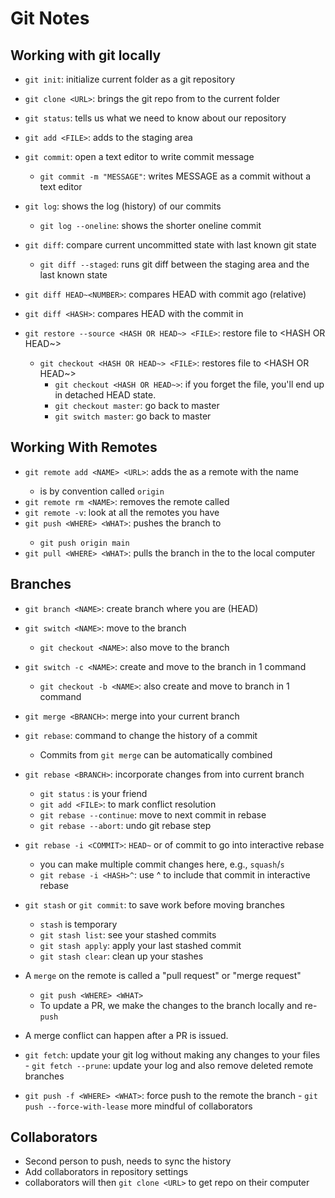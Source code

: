 # Git Notes

## Working with git locally

- `git init`: initialize current folder as a git repository
- `git clone <URL>`: brings the git repo from <URL> to the current folder
- `git status`: tells us what we need to know about our repository

- `git add <FILE>`: adds <FILE> to the staging area
- `git commit`: open a text editor to write commit message
  - `git commit -m "MESSAGE"`: writes MESSAGE as a commit without a text editor

- `git log`: shows the log (history) of our commits
  - `git log --oneline`: shows the shorter oneline commit

- `git diff`: compare current uncommitted state with last known git state
  - `git diff --staged`: runs git diff between the staging area and the last known state
- `git diff HEAD~<NUMBER>`: compares HEAD with commit <NUMBER> ago (relative)
- `git diff <HASH>`: compares HEAD with the commit in <HASH>

- `git restore --source <HASH OR HEAD~> <FILE>`: restore file to <HASH OR HEAD~>
  - `git checkout <HASH OR HEAD~> <FILE>`: restores file to <HASH OR HEAD~>
    - `git checkout <HASH OR HEAD~>`: if you forget the file, you'll end up in detached HEAD state.
    - `git checkout master`: go back to master
    - `git switch master`: go back to master

## Working With Remotes

- `git remote add <NAME> <URL>`: adds the <URL> as a remote with the name <NAME>
  - <NAME> is by convention called `origin`
- `git remote rm <NAME>`: removes the remote called <NAME>
- `git remote -v`: look at all the remotes you have
- `git push <WHERE> <WHAT>`: pushes the <WHAT> branch to <WHERE>
  - `git push origin main`
- `git pull <WHERE> <WHAT>`: pulls the <WHAT> branch in the <WHERE> to the local computer

## Branches

- `git branch <NAME>`: create branch <NAME> where you are (HEAD)
- `git switch <NAME>`: move to the branch <NAME>
  - `git checkout <NAME>`: also move to the branch <NAME>
- `git switch -c <NAME>`: create and move to the branch <NAME> in 1 command
  - `git checkout -b <NAME>`: also create and move to branch <NAME> in 1 command

- `git merge <BRANCH>`: merge <BRANCH> into your current branch
- `git rebase`: command to change the history of a commit
  - Commits from `git merge` can be automatically combined
- `git rebase <BRANCH>`: incorporate changes from <BRANCH> into current branch
  - `git status` : is your friend
  - `git add <FILE>`: to mark conflict resolution
  - `git rebase --continue`: move to next commit in rebase
  - `git rebase --abort`: undo git rebase step
- `git rebase -i <COMMIT>`: `HEAD~` or <HASH> of commit to go into interactive rebase
  - you can make multiple commit changes here, e.g., `squash`/`s`
  - `git rebase -i <HASH>^`: use ^ to include that commit in interactive rebase
- `git stash` or `git commit`: to save work before moving branches
  - `stash` is temporary
  - `git stash list`: see your stashed commits
  - `git stash apply`: apply your last stashed commit
  - `git stash clear`: clean up your stashes

- A `merge` on the remote is called a "pull request" or "merge request"
  - `git push <WHERE> <WHAT>`
  - To update a PR, we make the changes to the branch locally and re-`push`

- A merge conflict can happen after a PR is issued.
- `git fetch`: update your git log without making any changes to your files
        - `git fetch --prune`: update your log and also remove deleted remote branches

- `git push -f <WHERE> <WHAT>`: force push to the remote <WHERE> the branch <WHAT>
        - `git push --force-with-lease` <WHERE> <WHAT> more mindful of collaborators

## Collaborators

- Second person to push, needs to sync the history
- Add collaborators in repository settings
- collaborators will then `git clone <URL>` to get repo on their computer
